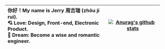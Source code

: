 | 你好！My name is Jerry 周吉瑞 (zhōu jí ruì).<br />💘 Love: Design, Front-end, Electronic Product.<br />🚀 Dream: Become a wise and romantic engineer. | [![Anurag's github stats](https://github-readme-stats.vercel.app/api?username=JERRY-Z-J-R&theme=vue&hide=contribs&show_icons=true&include_all_commits=true)](https://github.com/anuraghazra/github-readme-stats) |
| :----------------------------------------------------------- | ------------------------------------------------------------ |

